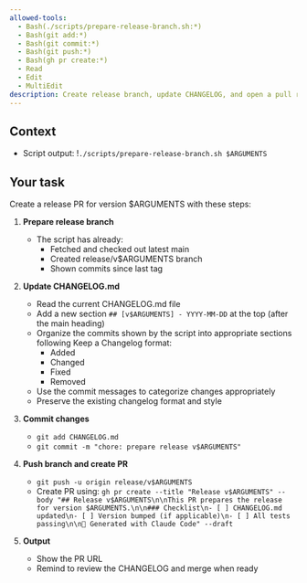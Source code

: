 ```yaml
---
allowed-tools:
  - Bash(./scripts/prepare-release-branch.sh:*)
  - Bash(git add:*)
  - Bash(git commit:*)
  - Bash(git push:*)
  - Bash(gh pr create:*)
  - Read
  - Edit
  - MultiEdit
description: Create release branch, update CHANGELOG, and open a pull request
---
```


## Context

- Script output: !`./scripts/prepare-release-branch.sh $ARGUMENTS`

## Your task

Create a release PR for version $ARGUMENTS with these steps:

1. **Prepare release branch**
   - The script has already:
     - Fetched and checked out latest main
     - Created release/v$ARGUMENTS branch
     - Shown commits since last tag

2. **Update CHANGELOG.md**
   - Read the current CHANGELOG.md file
   - Add a new section `## [v$ARGUMENTS] - YYYY-MM-DD` at the top (after the main heading)
   - Organize the commits shown by the script into appropriate sections following Keep a Changelog format:
     - Added
     - Changed
     - Fixed
     - Removed
   - Use the commit messages to categorize changes appropriately
   - Preserve the existing changelog format and style

3. **Commit changes**
   - `git add CHANGELOG.md`
   - `git commit -m "chore: prepare release v$ARGUMENTS"`

4. **Push branch and create PR**
   - `git push -u origin release/v$ARGUMENTS`
   - Create PR using: `gh pr create --title "Release v$ARGUMENTS" --body "## Release v$ARGUMENTS\n\nThis PR prepares the release for version $ARGUMENTS.\n\n### Checklist\n- [ ] CHANGELOG.md updated\n- [ ] Version bumped (if applicable)\n- [ ] All tests passing\n\n🤖 Generated with Claude Code" --draft`

5. **Output**
   - Show the PR URL
   - Remind to review the CHANGELOG and merge when ready
